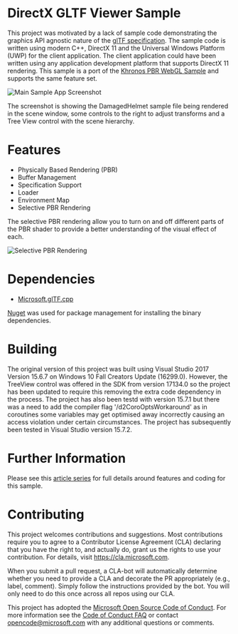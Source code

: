# DirectX GLTF Viewer Sample
This project was motivated by a lack of sample code demonstrating the graphics API agnostic nature of the [glTF specification](https://www.google.com). The sample code is written using modern C++, DirectX 11 and the Universal Windows Platform (UWP) for the client application. The client application could have been written using any application development platform that supports DirectX 11 rendering. This sample is a port of the [Khronos PBR WebGL Sample](https://github.com/KhronosGroup/glTF-WebGL-PBR) and supports the same feature set.

![Main Sample App Screenshot](https://raw.github.com/peted70/dx-gltf-viewer/master/img/screenshot2.PNG)

The screenshot is showing the DamagedHelmet sample file  being rendered in the scene window, some controls to the right to adjust transforms and a Tree View control with the scene hierarchy.

# Features

* Physically Based Rendering (PBR)
* Buffer Management
* Specification Support
* Loader
* Environment Map
* Selective PBR Rendering

The selective PBR rendering allow you to turn on and off different parts of the PBR shader to provide a better understanding of the visual effect of each.

![Selective PBR Rendering](https://raw.github.com/peted70/dx-gltf-viewer/master/img/selective-rendering.png)

# Dependencies
* [Microsoft.glTF.cpp](https://www.nuget.org/packages/Microsoft.glTF.CPP/)

[Nuget](https://www.nuget.org/) was used for package management for installing the binary dependencies.

# Building
The original version of this project was built using Visual Studio 2017 Version 15.6.7 on Windows 10 Fall Creators Update (16299.0). However, the TreeView control was offered in the SDK from version 17134.0 so the project has been updated to require this removing the extra code dependency in the process. The project has also been testd with version 15.7.1 but there was a need to add the compiler flag '/d2CoroOptsWorkaround' as in coroutines some variables may get optimised away incorrectly causing an access violation under certain circumstances. The project has subsequently been tested in Visual Studio version 15.7.2.

# Further Information
Please see this [article series](http://peted.azurewebsites.net/gltf-directx/) for full details around features and coding for this sample.

# Contributing

This project welcomes contributions and suggestions.  Most contributions require you to agree to a
Contributor License Agreement (CLA) declaring that you have the right to, and actually do, grant us
the rights to use your contribution. For details, visit https://cla.microsoft.com.

When you submit a pull request, a CLA-bot will automatically determine whether you need to provide
a CLA and decorate the PR appropriately (e.g., label, comment). Simply follow the instructions
provided by the bot. You will only need to do this once across all repos using our CLA.

This project has adopted the [Microsoft Open Source Code of Conduct](https://opensource.microsoft.com/codeofconduct/).
For more information see the [Code of Conduct FAQ](https://opensource.microsoft.com/codeofconduct/faq/) or
contact [opencode@microsoft.com](mailto:opencode@microsoft.com) with any additional questions or comments.
